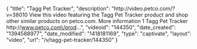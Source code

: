 {
    "title": "Tagg Pet Tracker",
    "description": "http:\/\/video.petco.com\/?v=38010 View this video featuring the Tagg Pet Tracker product and shop other similar products on petco.com. More information 1 Tagg Pet Tracker http:\/\/www.petco.com\/prod...",
    "videoid": "144350",
    "date_created": "1394588977",
    "date_modified": "1418181169",
    "type": "captivate",
    "layout": "video",
    "url": "\/v\/tagg-pet-tracker\/144350"
}